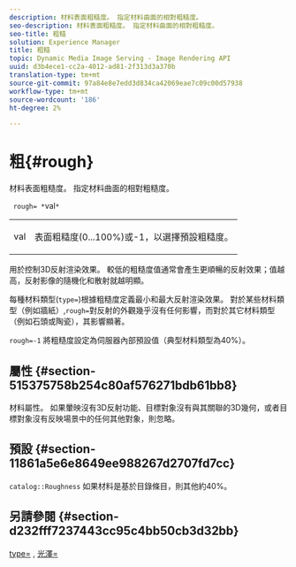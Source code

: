```yaml
---
description: 材料表面粗糙度。 指定材料曲面的相對粗糙度。
seo-description: 材料表面粗糙度。 指定材料曲面的相對粗糙度。
seo-title: 粗糙
solution: Experience Manager
title: 粗糙
topic: Dynamic Media Image Serving - Image Rendering API
uuid: d3b4ece1-cc2a-4012-ad81-2f313d3a370b
translation-type: tm+mt
source-git-commit: 97a84e8e7edd3d834ca42069eae7c09c00d57938
workflow-type: tm+mt
source-wordcount: '186'
ht-degree: 2%

---
```



# 粗{#rough}

材料表面粗糙度。 指定材料曲面的相對粗糙度。

` rough= *`val`*`

<table id="simpletable_432E33EC87144AC7A2A8D9406F862708"> 
 <tr class="strow"> 
  <td class="stentry"> <p> <span class="varname"> val  </span> </p> </td> 
  <td class="stentry"> <p>表面粗糙度(0...100%)或-1，以選擇預設粗糙度。 </p> </td> 
 </tr> 
</table>

用於控制3D反射渲染效果。 較低的粗糙度值通常會產生更順暢的反射效果；值越高，反射影像的隨機化和散射就越明顯。

每種材料類型(`type=`)根據粗糙度定義最小和最大反射渲染效果。 對於某些材料類型（例如牆紙）,`rough=`對反射的外觀幾乎沒有任何影響，而對於其它材料類型（例如石頭或陶瓷），其影響顯著。

`rough=-1` 將粗糙度設定為伺服器內部預設值（典型材料類型為40%）。

## 屬性 {#section-515375758b254c80af576271bdb61bb8}

材料屬性。 如果暈映沒有3D反射功能、目標對象沒有與其關聯的3D幾何，或者目標對象沒有反映場景中的任何其他對象，則忽略。

## 預設 {#section-11861a5e6e8649ee988267d2707fd7cc}

`catalog::Roughness` 如果材料是基於目錄條目，則其他約40%。

## 另請參閱 {#section-d232fff7237443cc95c4bb50cb3d32bb}

[type=](../../../../../ir-api/http-protocol/image-rendering-api-ref/c-ir-http-protocol-ref/c-ir-http-protocol-command-reference/r-ir-http-type.md#reference-128c7de89e2d46838019b560f3f84a35) , [光澤=](../../../../../ir-api/http-protocol/image-rendering-api-ref/c-ir-http-protocol-ref/c-ir-http-protocol-command-reference/r-ir-http-gloss.md#reference-325aef2ee51e4e1584a06047427340ca)
